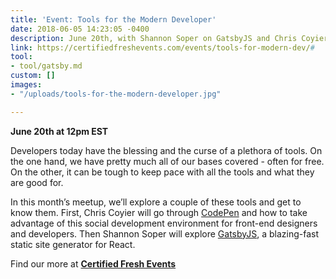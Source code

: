 ```yaml
---
title: 'Event: Tools for the Modern Developer'
date: 2018-06-05 14:23:05 -0400
description: June 20th, with Shannon Soper on GatsbyJS and Chris Coyier on Codepen
link: https://certifiedfreshevents.com/events/tools-for-modern-dev/#
tool:
- tool/gatsby.md
custom: []
images:
- "/uploads/tools-for-the-modern-developer.jpg"

---
```

**June 20th at 12pm EST**

Developers today have the blessing and the curse of a plethora of tools. On the one hand, we have pretty much all of our bases covered - often for free. On the other, it can be tough to keep pace with all the tools and what they are good for.

In this month’s meetup, we’ll explore a couple of these tools and get to know them. First, Chris Coyier will go through [CodePen](https://codepen.io/) and how to take advantage of this social development environment for front-end designers and developers. Then Shannon Soper will explore [GatsbyJS](https://www.gatsbyjs.org/), a blazing-fast static site generator for React.

  
Find our more at [**Certified Fresh Events**](https://certifiedfreshevents.com/events/tools-for-modern-dev/# "Certified Fresh Events")